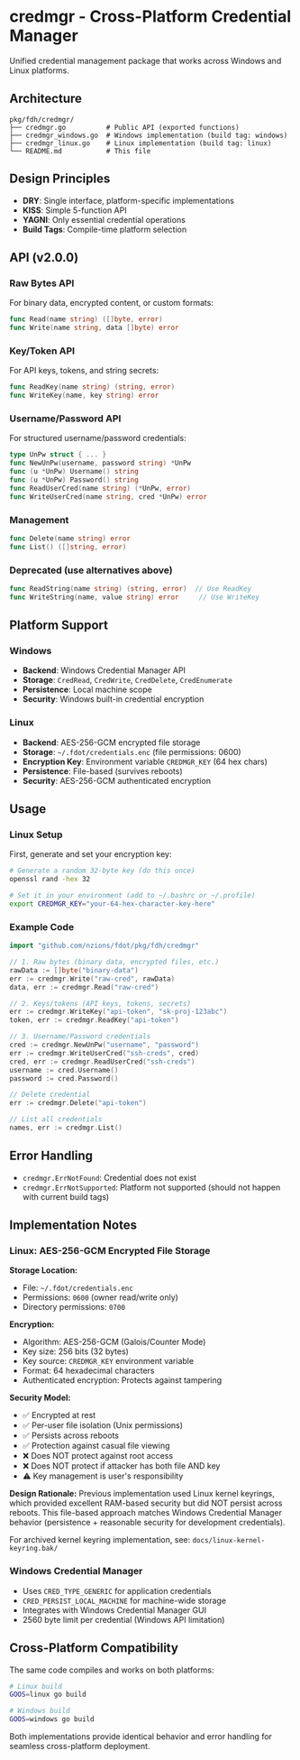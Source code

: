 # credmgr - Cross-Platform Credential Manager

Unified credential management package that works across Windows and Linux platforms.

## Architecture

```
pkg/fdh/credmgr/
├── credmgr.go          # Public API (exported functions)
├── credmgr_windows.go  # Windows implementation (build tag: windows)
├── credmgr_linux.go    # Linux implementation (build tag: linux)
└── README.md           # This file
```

## Design Principles

- **DRY**: Single interface, platform-specific implementations
- **KISS**: Simple 5-function API
- **YAGNI**: Only essential credential operations
- **Build Tags**: Compile-time platform selection

## API (v2.0.0)

### Raw Bytes API
For binary data, encrypted content, or custom formats:
```go
func Read(name string) ([]byte, error)
func Write(name string, data []byte) error
```

### Key/Token API
For API keys, tokens, and string secrets:
```go
func ReadKey(name string) (string, error)
func WriteKey(name, key string) error
```

### Username/Password API
For structured username/password credentials:
```go
type UnPw struct { ... }
func NewUnPw(username, password string) *UnPw
func (u *UnPw) Username() string
func (u *UnPw) Password() string
func ReadUserCred(name string) (*UnPw, error)
func WriteUserCred(name string, cred *UnPw) error
```

### Management
```go
func Delete(name string) error
func List() ([]string, error)
```

### Deprecated (use alternatives above)
```go
func ReadString(name string) (string, error)  // Use ReadKey
func WriteString(name, value string) error     // Use WriteKey
```

## Platform Support

### Windows
- **Backend**: Windows Credential Manager API
- **Storage**: `CredRead`, `CredWrite`, `CredDelete`, `CredEnumerate`
- **Persistence**: Local machine scope
- **Security**: Windows built-in credential encryption

### Linux  
- **Backend**: AES-256-GCM encrypted file storage
- **Storage**: `~/.fdot/credentials.enc` (file permissions: 0600)
- **Encryption Key**: Environment variable `CREDMGR_KEY` (64 hex chars)
- **Persistence**: File-based (survives reboots)
- **Security**: AES-256-GCM authenticated encryption

## Usage

### Linux Setup

First, generate and set your encryption key:

```bash
# Generate a random 32-byte key (do this once)
openssl rand -hex 32

# Set it in your environment (add to ~/.bashrc or ~/.profile)
export CREDMGR_KEY="your-64-hex-character-key-here"
```

### Example Code

```go
import "github.com/nzions/fdot/pkg/fdh/credmgr"

// 1. Raw bytes (binary data, encrypted files, etc.)
rawData := []byte("binary-data")
err := credmgr.Write("raw-cred", rawData)
data, err := credmgr.Read("raw-cred")

// 2. Keys/tokens (API keys, tokens, secrets)
err := credmgr.WriteKey("api-token", "sk-proj-123abc")
token, err := credmgr.ReadKey("api-token")

// 3. Username/Password credentials
cred := credmgr.NewUnPw("username", "password")
err := credmgr.WriteUserCred("ssh-creds", cred)
cred, err := credmgr.ReadUserCred("ssh-creds")
username := cred.Username()
password := cred.Password()

// Delete credential
err := credmgr.Delete("api-token")

// List all credentials
names, err := credmgr.List()
```

## Error Handling

- `credmgr.ErrNotFound`: Credential does not exist
- `credmgr.ErrNotSupported`: Platform not supported (should not happen with current build tags)

## Implementation Notes

### Linux: AES-256-GCM Encrypted File Storage

**Storage Location:**
- File: `~/.fdot/credentials.enc`
- Permissions: `0600` (owner read/write only)
- Directory permissions: `0700`

**Encryption:**
- Algorithm: AES-256-GCM (Galois/Counter Mode)
- Key size: 256 bits (32 bytes)
- Key source: `CREDMGR_KEY` environment variable
- Format: 64 hexadecimal characters
- Authenticated encryption: Protects against tampering

**Security Model:**
- ✅ Encrypted at rest
- ✅ Per-user file isolation (Unix permissions)
- ✅ Persists across reboots
- ✅ Protection against casual file viewing
- ❌ Does NOT protect against root access
- ❌ Does NOT protect if attacker has both file AND key
- ⚠️ Key management is user's responsibility

**Design Rationale:**
Previous implementation used Linux kernel keyrings, which provided excellent RAM-based
security but did NOT persist across reboots. This file-based approach matches Windows
Credential Manager behavior (persistence + reasonable security for development credentials).

For archived kernel keyring implementation, see: `docs/linux-kernel-keyring.bak/`

### Windows Credential Manager
- Uses `CRED_TYPE_GENERIC` for application credentials  
- `CRED_PERSIST_LOCAL_MACHINE` for machine-wide storage
- Integrates with Windows Credential Manager GUI
- 2560 byte limit per credential (Windows API limitation)

## Cross-Platform Compatibility

The same code compiles and works on both platforms:
```bash
# Linux build
GOOS=linux go build

# Windows build  
GOOS=windows go build
```

Both implementations provide identical behavior and error handling for seamless cross-platform deployment.